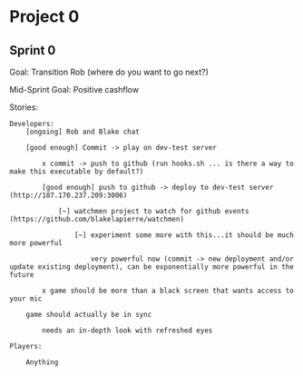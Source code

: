 Project 0
=========

Sprint 0
---------

Goal: Transition Rob (where do you want to go next?)

Mid-Sprint Goal: Positive cashflow


Stories:

    Developers:
        [ongoing] Rob and Blake chat

        [good enough] Commit -> play on dev-test server

            x commit -> push to github (run hooks.sh ... is there a way to make this executable by default?)
            
            [good enough] push to github -> deploy to dev-test server (http://107.170.237.209:3006)
                
                [~] watchmen project to watch for github events (https://github.com/blakelapierre/watchmen)
                
                    [~] experiment some more with this...it should be much more powerful
                    
                        very powerful now (commit -> new deployment and/or update existing deployment), can be exponentially more powerful in the future
                
            x game should be more than a black screen that wants access to your mic

        game should actually be in sync
            
            needs an in-depth look with refreshed eyes
            
    Players:

        Anything